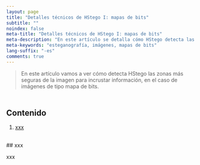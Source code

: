 ```yaml
---
layout: page
title: "Detalles técnicos de HStego I: mapas de bits"
subtitle: "" 
noindex: false
meta-title: "Detalles técnicos de HStego I: mapas de bits"
meta-description: "En este artículo se detalla cómo HStego detecta las zonas donde ocultar información"
meta-keywords: "esteganografía, imágenes, mapas de bits"
lang-suffix: "-es"
comments: true
---
```


> En este artículo vamos a ver cómo detecta HStego las zonas más seguras
> de la imagen para incrustar información, en el caso de imágenes de tipo
> mapa de bits.



<style>
    [id]::before {
        content: '';
        display: block;
        height:      70px;
        margin-top: -70px;
        visibility: hidden;
    }
</style>

<div class='menu' style='margin-top:50px'></div>

## Contenido

1. [xxx](#xxx)


<br>
## xxx

xxx







